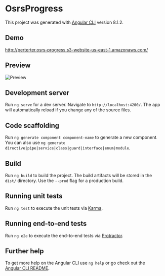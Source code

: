 # OsrsProgress
This project was generated with [Angular CLI](https://github.com/angular/angular-cli) version 8.1.2.

## Demo
http://perterter.osrs-progress.s3-website-us-east-1.amazonaws.com/

## Preview
![Preview](https://user-images.githubusercontent.com/17709869/62021396-a8f9ed00-b18c-11e9-9f13-73d14f7aaedd.PNG)

## Development server

Run `ng serve` for a dev server. Navigate to `http://localhost:4200/`. The app will automatically reload if you change any of the source files.

## Code scaffolding

Run `ng generate component component-name` to generate a new component. You can also use `ng generate directive|pipe|service|class|guard|interface|enum|module`.

## Build

Run `ng build` to build the project. The build artifacts will be stored in the `dist/` directory. Use the `--prod` flag for a production build.

## Running unit tests

Run `ng test` to execute the unit tests via [Karma](https://karma-runner.github.io).

## Running end-to-end tests

Run `ng e2e` to execute the end-to-end tests via [Protractor](http://www.protractortest.org/).

## Further help

To get more help on the Angular CLI use `ng help` or go check out the [Angular CLI README](https://github.com/angular/angular-cli/blob/master/README.md).
